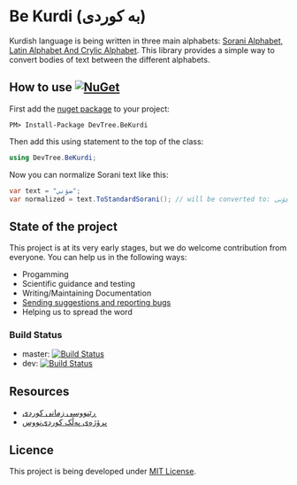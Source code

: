 # Be Kurdi (بە کوردی)

Kurdish language is being written in three main alphabets: [Sorani Alphabet, Latin Alphabet And Crylic Alphabet](https://en.wikipedia.org/wiki/Kurdish_alphabets). This library provides a simple way to convert bodies of text between the different alphabets.

## How to use [![NuGet](https://img.shields.io/nuget/v/DevTree.BeKurdi.svg)](https://www.nuget.org/packages/DevTree.BeKurdi/)
First add the [nuget package](https://www.nuget.org/packages/DevTree.BeKurdi/) to your project:
```
PM> Install-Package DevTree.BeKurdi
```

Then add this using statement to the top of the class:
```csharp
using DevTree.BeKurdi;
```

Now you can normalize Sorani text like this:
```csharp
var text = "ضؤني";
var normalized = text.ToStandardSorani(); // will be converted to: چۆنی
```

## State of the project
This project is at its very early stages, but we do welcome contribution from everyone. You can help us in the following ways:
 - Progamming
 - Scientific guidance and testing
 - Writing/Maintaining Documentation
 - [Sending suggestions and reporting bugs](https://github.com/DevelopersTree/BeKurdi/issues)
 - Helping us to spread the word
 
### Build Status
 - master: [![Build Status](https://travis-ci.org/DevelopersTree/BeKurdi.svg?branch=master)](https://travis-ci.org/DevelopersTree/BeKurdi)
 - dev: [![Build Status](https://travis-ci.org/DevelopersTree/BeKurdi.svg?branch=dev)](https://travis-ci.org/DevelopersTree/BeKurdi)

## Resources
  - [ڕێنووسی زمانی کوردی](http://diyako.yageyziman.com/%DA%95%DB%8E%D9%86%D9%88%D9%88%D8%B3/)
  - [پڕۆژەی پەڵک کوردی‌نووس](http://chawg.org/kurdi-nus/)

## Licence
This project is being developed under [MIT License](LICENSE).

